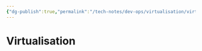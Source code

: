 ```yaml
---
{"dg-publish":true,"permalink":"/tech-notes/dev-ops/virtualisation/virtualisation/","dgHomeLink":true,"dgPassFrontmatter":false}
---
```


# Virtualisation